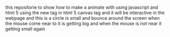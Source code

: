 this 	repositorie to show how to make a animate with using javascript and html 5 using the new tag in html 5 canvas tag and it will be interactive in the webpage 
and this is a circle is small and bounce around the screen when the mouse come near to it is getting big and when the mouse is not near it getting small again 
